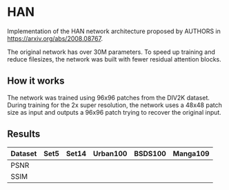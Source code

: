 # HAN

Implementation of the HAN network architecture proposed by AUTHORS in https://arxiv.org/abs/2008.08767.

The original network has over 30M parameters. To speed up training and reduce filesizes, the network was built with fewer residual attention blocks.

## How it works

The network was trained using 96x96 patches from the DIV2K dataset. During training for the 2x super resolution, the network uses a 48x48 patch size as input and outputs a 96x96 patch trying to recover the original input.

## Results

|Dataset|Set5|Set14|Urban100|BSDS100|Manga109|
|----|----:|----:|----:|----:|----:|
|PSNR||||||
|SSIM||||||



